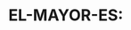 <html>
	<head>
		<tittle><h1>EL-MAYOR-ES:<h1></tittle>
	</head>
	<body>
	<script>

	var n1=prompt("ingrese el-primer-numero","");
	var n2=prompt("ingrese el-segundo-numero","");
	var n3=prompt("ingrese el-tercer-numero","");
	var n4=prompt("ingrese el-cuarto-numero","");

	n1=parseInt(n1);
	n2=parseInt(n2);
	n3=parseInt(n3);
	n4=parseInt(n4);

	if(n1>=n2)
	{
		
		if(n1>=n3)
		{
		document.write(n1);
		}

		
	}
	if(n2>=n1)
	{
		if(n2>=n3)
		{
		document.write(n2);
		}


	}
	if(n3>=n1)
	{
		if(n3>=n2)
		{
		document.write(n3);
		}

	
	}
	if(n4>=n1)
	{
		if(n4>=n3)
		{
		document.write(n4);
		}

	
	}
		</script>
		</body>
	
</html>

